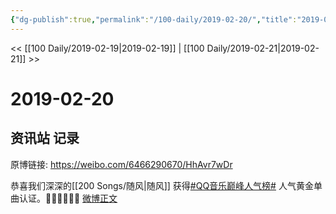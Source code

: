 ```yaml
---
{"dg-publish":true,"permalink":"/100-daily/2019-02-20/","title":"2019-02-20"}
---
```



<< [[100 Daily/2019-02-19\|2019-02-19]] | [[100 Daily/2019-02-21\|2019-02-21]] >>

# 2019-02-20

## 资讯站 记录

原博链接: https://weibo.com/6466290670/HhAvr7wDr

恭喜我们深深的[[200 Songs/随风\|随风]] 获得[#QQ音乐巅峰人气榜#](https://s.weibo.com/weibo?q=%23QQ%E9%9F%B3%E4%B9%90%E5%B7%85%E5%B3%B0%E4%BA%BA%E6%B0%94%E6%A6%9C%23) 人气黄金单曲认证。👏🏻👏🏻👏🏻
[微博正文](https://weibo.com/detail/4341881070641032)
